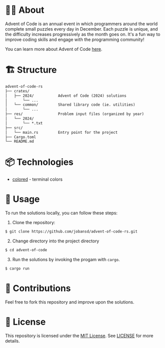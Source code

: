 # 🤷‍♂️ About

Advent of Code is an annual event in which programmers around the world complete small puzzles every day in December. Each puzzle is unique, and the difficulty increases progressively as the month goes on. It's a fun way to improve coding skills and engage with the programming community!

You can learn more about Advent of Code [here](https://adventofcode.com/).

# 🏗️ Structure

```txt
advent-of-code-rs
├── crates/
│   ├── 2024/           Advent of Code (2024) solutions
│       └── ...
│   └── common/         Shared library code (ie. utilities)
│       └── ...
├── res/                Problem input files (organized by year)
│   └── 2024/
│       └── *.txt
├── src/
│   └── main.rs         Entry point for the project
├── Cargo.toml
└── README.md
```

# 📦 Technologies

- [colored](https://crates.io/crates/colored) - terminal colors

# 📖 Usage

To run the solutions locally, you can follow these steps:

1. Clone the repository:

```sh
$ git clone https://github.com/jobansd/advent-of-code-rs.git
```

2. Change directory into the project directory

```sh
$ cd advent-of-code
```

3. Run the solutions by invoking the progam with `cargo`.

```sh
$ cargo run
```

# 🤝 Contributions

Feel free to fork this repository and improve upon the solutions.

# 📜 License

This repository is licensed under the [MIT License](https://mit-license.org/). See [LICENSE](LICENSE) for more details.
